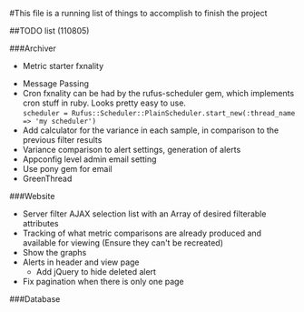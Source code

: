 #This file is a running list of things to accomplish to finish the project

##TODO list (110805)

###Archiver
-	Metric starter fxnality
*	Message Passing
* Cron fxnality can be had by the rufus-scheduler gem, which implements cron stuff in ruby.  Looks pretty easy to use.  
		`scheduler = Rufus::Scheduler::PlainScheduler.start_new(:thread_name => 'my scheduler')`
* Add calculator for the variance in each sample, in comparison to the previous filter results
* Variance comparison to alert settings, generation of alerts
* Appconfig level admin email setting
* Use pony gem for email
* GreenThread

###Website
  - Server filter AJAX selection list with an Array of desired filterable attributes
  - Tracking of what metric comparisons are already produced and available for viewing (Ensure they can't be recreated)
  - Show the graphs
  - Alerts in header and view page
    - Add jQuery to hide deleted alert
  - Fix pagination when there is only one page

###Database
